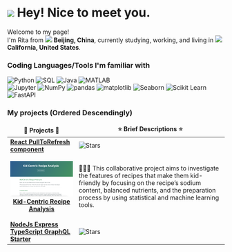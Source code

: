 <h1><img src="https://emojis.slackmojis.com/emojis/images/1531849430/4246/blob-sunglasses.gif?1531849430" width="30"/> Hey! Nice to meet you.</h1>


<p>Welcome to my page! </br> I'm Rita from <img src="https://cdn-icons-png.flaticon.com/512/197/197375.png" width="13"/> <b>Beijing, China</b>, currently studying, working, and living in <img src="https://cdn-icons-png.flaticon.com/512/197/197484.png" width="13"/> <b>California, United States</b>. </p>
<h3>Coding Languages/Tools I'm familiar with</h3>
<p>
  <img alt="Python" src="https://img.shields.io/badge/-Python-3776AB?style=flat-square&logo=python&logoColor=white" />
  <img alt="SQL" src="https://img.shields.io/badge/-SQL-4A4A55?style=flat-square&logo=postgresql&logoColor=white" />
  <img alt="Java" src="https://img.shields.io/badge/Java-F89820?style=flat-square&logo=openjdk&logoColor=white" />
  <img alt="MATLAB" src="https://img.shields.io/badge/MATLAB-0072BD?style=flat-square&logo=databricks&logoColor=white" />  
<br>
  <img alt="Jupyter" src="https://img.shields.io/badge/-Jupyter-F37626?style=flat-square&logo=jupyter&logoColor=white" />
  <img alt="NumPy" src="https://img.shields.io/badge/-NumPy-013243?style=flat-square&logo=numpy&logoColor=white" />
  <img alt="pandas" src="https://img.shields.io/badge/-pandas-150458?style=flat-square&logo=pandas&logoColor=white" />
  <img alt="matplotlib" src="https://img.shields.io/badge/-matplotlib-3776AB?style=flat-square&logo=python&logoColor=white" />
  <img alt="Seaborn" src="https://img.shields.io/badge/-Seaborn-4C6A92?style=flat-square&logo=python&logoColor=white" />
  <img alt="Scikit Learn" src="https://img.shields.io/badge/-Scikit%20Learn-F7931E?style=flat-square&logo=scikit-learn&logoColor=white" />
  <img alt="FastAPI" src="https://img.shields.io/badge/-FastAPI-009688?style=flat-square&logo=fastapi&logoColor=white" />

</p>
<h3>My projects (Ordered Descendingly) </h3>
<table>
  <thead align="center">
    <tr border: none;>
      <td><b>🥳 Projects 🥳</b></td>
      <td><b>⭐ Brief Descriptions ⭐</b></td>
    </tr>
  </thead>
  <tbody>
    <tr>
      <td><a href="https://github.com/thmsgbrt/react-simple-pull-to-refresh"><b>React PullToRefresh component</b></a></td>
      <td><img alt="Stars" src="https://img.shields.io/github/stars/thmsgbrt/react-simple-pull-to-refresh?style=flat-square&labelColor=343b41"/></td>
    </tr>
    <tr>
      <td>
	<p align="center"><a href="https://github.com/YolandaFYL/Kid-Centric-Recipe-Analysis">
	<img alt="Kid-Centric Recipe Analysis" src="https://github.com/RitaYujiaWu/RitaYujiaWu/blob/main/kid_recipe_readme.png" width="200"/>
	<b>Kid-Centric Recipe Analysis</b></sub></a></p>
      </td>
      <td> 👶🏻🍴 This collaborative project aims to investigate the features of recipes that make them kid-friendly by focusing on the recipe’s sodium content, 
	      balanced nutrients, and the preparation process by using statistical and machine learning tools.</td>
    </tr>
    <tr>
      <td><a href="https://github.com/thmsgbrt/nodejs-typescript-express-apollo-graphql-starter"><b>NodeJs Express TypeScript GraphQL Starter</b></a></td>
      <td><img alt="Stars" src="https://img.shields.io/github/stars/thmsgbrt/nodejs-typescript-express-apollo-graphql-starter?style=flat-square&labelColor=343b41"/></td>
    </tr>
  </tbody>
</table>
